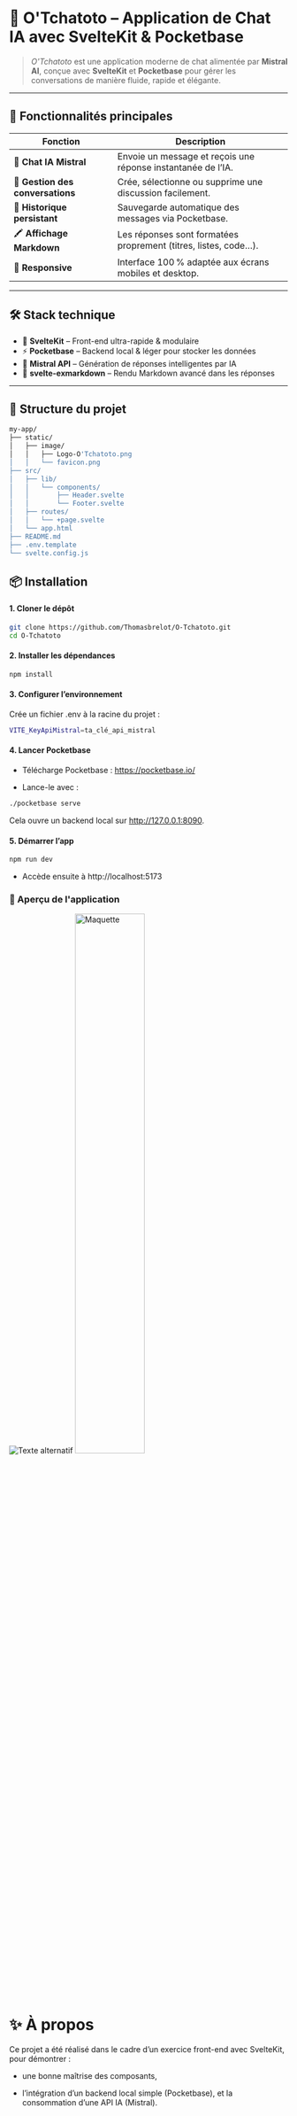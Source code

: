 # 🚀 O'Tchatoto – Application de Chat IA avec SvelteKit & Pocketbase

> _O'Tchatoto_ est une application moderne de chat alimentée par **Mistral AI**, conçue avec **SvelteKit** et **Pocketbase** pour gérer les conversations de manière fluide, rapide et élégante.

---

## 🧠 Fonctionnalités principales

| Fonction                         | Description                                                     |
| -------------------------------- | --------------------------------------------------------------- |
| 💬 **Chat IA Mistral**           | Envoie un message et reçois une réponse instantanée de l’IA.    |
| 📂 **Gestion des conversations** | Crée, sélectionne ou supprime une discussion facilement.        |
| 🧾 **Historique persistant**     | Sauvegarde automatique des messages via Pocketbase.             |
| 🖍️ **Affichage Markdown**        | Les réponses sont formatées proprement (titres, listes, code…). |
| 📱 **Responsive**                | Interface 100 % adaptée aux écrans mobiles et desktop.          |

---

## 🛠️ Stack technique

- 🧩 **SvelteKit** – Front-end ultra-rapide & modulaire
- ⚡️ **Pocketbase** – Backend local & léger pour stocker les données
- 🧠 **Mistral API** – Génération de réponses intelligentes par IA
- 🧾 **svelte-exmarkdown** – Rendu Markdown avancé dans les réponses

---

## 📁 Structure du projet

```bash
my-app/
├── static/
│   ├── image/
│   │   ├── Logo-O'Tchatoto.png
│   │   └── favicon.png
├── src/
│   ├── lib/
│   │   └── components/
│   │       ├── Header.svelte
│   │       └── Footer.svelte
│   ├── routes/
│   │   └── +page.svelte
│   └── app.html
├── README.md
├── .env.template
└── svelte.config.js
```

## 📦 Installation

#### **1. Cloner le dépôt**

```bash
git clone https://github.com/Thomasbrelot/O-Tchatoto.git
cd O-Tchatoto
```

#### **2. Installer les dépendances**

```bash
npm install
```

#### **3. Configurer l’environnement**

Crée un fichier .env à la racine du projet :

```bash
VITE_KeyApiMistral=ta_clé_api_mistral
```

#### **4. Lancer Pocketbase**

- Télécharge Pocketbase : https://pocketbase.io/

- Lance-le avec :

```bash
./pocketbase serve
```

Cela ouvre un backend local sur http://127.0.0.1:8090.

#### **5. Démarrer l’app**

```bash
npm run dev
```

- Accède ensuite à http://localhost:5173

### 📸 Aperçu de l'application

![Texte alternatif](Maquette_O'Tchatoto/Résultat_Desktop.png)
<img src="Maquette_O'Tchatoto/Résultat_Mobile.png" alt="Maquette" style="width: 50%;" />

# ✨ À propos

Ce projet a été réalisé dans le cadre d’un exercice front-end avec SvelteKit, pour démontrer :

- une bonne maîtrise des composants,

- l’intégration d’un backend local simple (Pocketbase), et la consommation d’une API IA (Mistral).
